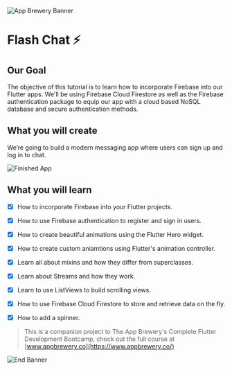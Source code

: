 ![App Brewery Banner](https://github.com/londonappbrewery/Images/blob/master/AppBreweryBanner.png)


# Flash Chat ⚡️

## Our Goal

The objective of this tutorial is to learn how to incorporate Firebase into our Flutter apps. We'll be using Firebase Cloud Firestore as well as the Firebase authentication package to equip our app with a cloud based NoSQL database and secure authentication methods. 


## What you will create

We’re going to build a modern messaging app where users can sign up and log in to chat.

![Finished App](https://github.com/londonappbrewery/Images/blob/master/flash_chat_flutter_demo.gif)

## What you will learn

- [x] How to incorporate Firebase into your Flutter projects.
- [x] How to use Firebase authentication to register and sign in users.
- [x] How to create beautiful animations using the Flutter Hero widget.
- [x] How to create custom aniamtions using Flutter's animation controller. 
- [x] Learn all about mixins and how they differ from superclasses.
- [x] Learn about Streams and how they work.
- [x] Learn to use ListViews to build scrolling views.
- [x] How to use Firebase Cloud Firestore to store and retrieve data on the fly.
- [x] How to add a spinner.


>This is a companion project to The App Brewery's Complete Flutter Development Bootcamp, check out the full course at [www.appbrewery.co](https://www.appbrewery.co/)

![End Banner](https://github.com/londonappbrewery/Images/blob/master/readme-end-banner.png)

